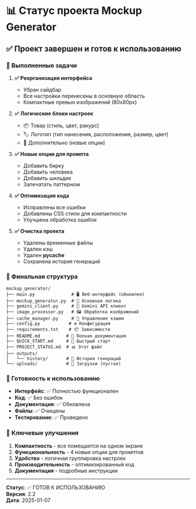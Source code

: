 # 📊 Статус проекта Mockup Generator

## ✅ Проект завершен и готов к использованию

### 🎯 Выполненные задачи

1. **✅ Реорганизация интерфейса**
   - Убран сайдбар
   - Все настройки перенесены в основную область
   - Компактные превью изображений (80x80px)

2. **✅ Логические блоки настроек**
   - 📦 Товар (стиль, цвет, ракурс)
   - 🏷️ Логотип (тип нанесения, расположение, размер, цвет)
   - 🔧 Дополнительно (новые опции)

3. **✅ Новые опции для промпта**
   - Добавить бирку
   - Добавить человека
   - Добавить шильдик
   - Запечатать паттерном

4. **✅ Оптимизация кода**
   - Исправлены все ошибки
   - Добавлены CSS стили для компактности
   - Улучшена обработка ошибок

5. **✅ Очистка проекта**
   - Удалены временные файлы
   - Удален кэш
   - Удален __pycache__
   - Сохранена история генераций

### 📁 Финальная структура

```
mockup_generator/
├── main.py              # 🖥️ Веб-интерфейс (обновлен)
├── mockup_generator.py  # 🎯 Основная логика
├── gemini_client.py     # 🤖 Gemini API клиент
├── image_processor.py   # 🖼️ Обработка изображений
├── cache_manager.py     # 💾 Управление кэшем
├── config.py           # ⚙️ Конфигурация
├── requirements.txt    # 📦 Зависимости
├── README.md          # 📖 Полная документация
├── QUICK_START.md     # 🚀 Быстрый старт
├── PROJECT_STATUS.md  # 📊 Этот файл
├── outputs/
│   └── history/       # 📁 История генераций
└── uploads/           # 📁 Загрузки (пустая)
```

### 🚀 Готовность к использованию

- **Интерфейс**: ✅ Полностью функционален
- **Код**: ✅ Без ошибок
- **Документация**: ✅ Обновлена
- **Файлы**: ✅ Очищены
- **Тестирование**: ✅ Проведено

### 🎨 Ключевые улучшения

1. **Компактность** - все помещается на одном экране
2. **Функциональность** - 4 новые опции для промптов
3. **Удобство** - логичная группировка настроек
4. **Производительность** - оптимизированный код
5. **Документация** - подробные инструкции

---
**Статус**: ✅ ГОТОВ К ИСПОЛЬЗОВАНИЮ  
**Версия**: 2.2  
**Дата**: 2025-01-07
